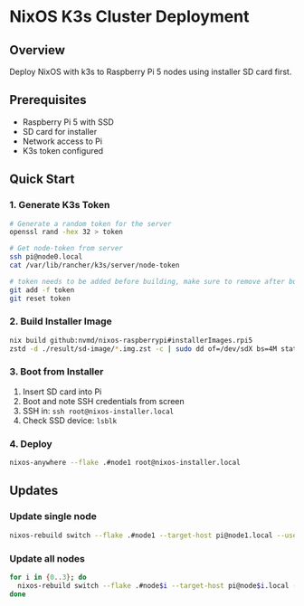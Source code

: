 # NixOS K3s Cluster Deployment

## Overview

Deploy NixOS with k3s to Raspberry Pi 5 nodes using installer SD card first.

## Prerequisites

- Raspberry Pi 5 with SSD
- SD card for installer
- Network access to Pi
- K3s token configured

## Quick Start

### 1. Generate K3s Token


```bash
# Generate a random token for the server
openssl rand -hex 32 > token
```

```bash
# Get node-token from server
ssh pi@node0.local
cat /var/lib/rancher/k3s/server/node-token
```

```bash
# token needs to be added before building, make sure to remove after building
git add -f token
git reset token
```

### 2. Build Installer Image

```bash
nix build github:nvmd/nixos-raspberrypi#installerImages.rpi5
zstd -d ./result/sd-image/*.img.zst -c | sudo dd of=/dev/sdX bs=4M status=progress
```

### 3. Boot from Installer

1. Insert SD card into Pi
2. Boot and note SSH credentials from screen
3. SSH in: `ssh root@nixos-installer.local`
4. Check SSD device: `lsblk`

### 4. Deploy

```bash
nixos-anywhere --flake .#node1 root@nixos-installer.local
```

## Updates

### Update single node
```bash
nixos-rebuild switch --flake .#node1 --target-host pi@node1.local --use-remote-sudo --build-host pi@node1.local
```

### Update all nodes
```bash
for i in {0..3}; do
  nixos-rebuild switch --flake .#node$i --target-host pi@node$i.local --use-remote-sudo --build-host pi@node$i.local
done
```

